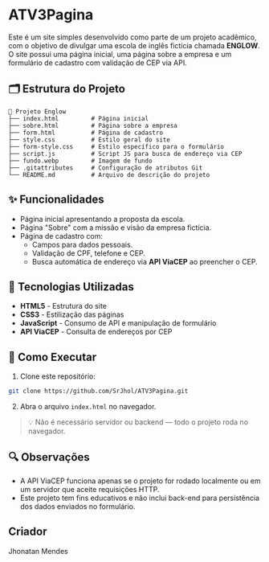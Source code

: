 # ATV3Pagina

Este é um site simples desenvolvido como parte de um projeto acadêmico, com o objetivo de divulgar uma escola de inglês fictícia chamada **ENGLOW**. O site possui uma página inicial, uma página sobre a empresa e um formulário de cadastro com validação de CEP via API.

## 🗂️ Estrutura do Projeto

```
📁 Projeto Englow
├── index.html         # Página inicial
├── sobre.html         # Página sobre a empresa
├── form.html          # Página de cadastro
├── style.css          # Estilo geral do site
├── form-style.css     # Estilo específico para o formulário
├── script.js          # Script JS para busca de endereço via CEP
├── fundo.webp         # Imagem de fundo
├── .gitattributes     # Configuração de atributos Git
└── README.md          # Arquivo de descrição do projeto
```

## ✨ Funcionalidades

- Página inicial apresentando a proposta da escola.
- Página "Sobre" com a missão e visão da empresa fictícia.
- Página de cadastro com:
  - Campos para dados pessoais.
  - Validação de CPF, telefone e CEP.
  - Busca automática de endereço via **API ViaCEP** ao preencher o CEP.

## 🔧 Tecnologias Utilizadas

- **HTML5** - Estrutura do site
- **CSS3** - Estilização das páginas
- **JavaScript** - Consumo de API e manipulação de formulário
- **API ViaCEP** - Consulta de endereços por CEP

## 🚀 Como Executar

1. Clone este repositório:
```bash
git clone https://github.com/SrJhol/ATV3Pagina.git
```
2. Abra o arquivo `index.html` no navegador.

> 💡 Não é necessário servidor ou backend — todo o projeto roda no navegador.

## 🔍 Observações

- A API ViaCEP funciona apenas se o projeto for rodado localmente ou em um servidor que aceite requisições HTTP.
- Este projeto tem fins educativos e não inclui back-end para persistência dos dados enviados no formulário.

## Criador
 Jhonatan Mendes 
